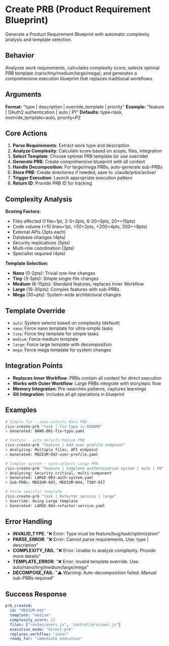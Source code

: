 # Create PRB (Product Requirement Blueprint)

Generate a Product Requirement Blueprint with automatic complexity analysis and template selection.

## Behavior
Analyzes work requirements, calculates complexity score, selects optimal PRB template (nano/tiny/medium/large/mega), and generates a comprehensive execution blueprint that replaces traditional workflows.

## Arguments
**Format:** "type | description | override_template | priority"
**Example:** "feature | OAuth2 authentication | auto | P1"
**Defaults:** type=task, override_template=auto, priority=P2

## Core Actions
1. **Parse Requirements**: Extract work type and description
2. **Analyze Complexity**: Calculate score based on scope, files, integration
3. **Select Template**: Choose optimal PRB template (or use override)
4. **Generate PRB**: Create comprehensive blueprint with all context
5. **Handle Decomposition**: For large/mega PRBs, auto-generate sub-PRBs
6. **Store PRB**: Create directories if needed, save to .claude/prbs/active/
7. **Trigger Execution**: Launch appropriate execution pattern
8. **Return ID**: Provide PRB ID for tracking

## Complexity Analysis
**Scoring Factors:**
- Files affected (1 file=1pt, 2-5=3pts, 6-20=5pts, 20+=10pts)
- Code volume (<10 lines=1pt, <50=2pts, <200=4pts, 200+=8pts)
- External APIs (3pts each)
- Database changes (4pts)
- Security implications (5pts)
- Multi-role coordination (3pts)
- Specialist required (4pts)

**Template Selection:**
- **Nano** (0-2pts): Trivial one-line changes
- **Tiny** (3-5pts): Simple single-file changes
- **Medium** (6-15pts): Standard features, replaces Inner Workflow
- **Large** (16-30pts): Complex features with sub-PRBs
- **Mega** (30+pts): System-wide architectural changes

## Template Override
- `auto`: System selects based on complexity (default)
- `nano`: Force nano template for ultra-simple tasks
- `tiny`: Force tiny template for simple tasks
- `medium`: Force medium template
- `large`: Force large template with decomposition
- `mega`: Force mega template for system changes

## Integration Points
- **Replaces Inner Workflow**: PRBs contain all context for direct execution
- **Works with Outer Workflow**: Large PRBs integrate with story/epic flow
- **Memory Integration**: Pre-searches patterns, captures learnings
- **Git Integration**: Includes all git operations in blueprint

## Examples
```bash
# Simple fix - auto-selects Nano PRB
/icc-create-prb "task | Fix typo in README"
> Generated: NANO-001-fix-typo.yaml

# Feature - auto-selects Medium PRB  
/icc-create-prb "feature | Add user profile endpoint"
> Analyzing: Multiple files, API endpoint
> Generated: MEDIUM-042-user-profile.yaml

# Complex system - auto-selects Large PRB
/icc-create-prb "feature | Complete authentication system | auto | P0"
> Analyzing: Security critical, multi-component
> Generated: LARGE-003-auth-system.yaml
> Sub-PRBs: MEDIUM-043, MEDIUM-044, TINY-017

# Force specific template
/icc-create-prb "task | Refactor service | large"
> Override: Using Large template
> Generated: LARGE-004-refactor-service.yaml
```

## Error Handling
- **INVALID_TYPE**: "❌ Error: Type must be feature/bug/task/optimization"
- **PARSE_ERROR**: "❌ Error: Cannot parse requirements. Use: type | description"
- **COMPLEXITY_FAIL**: "❌ Error: Unable to analyze complexity. Provide more details"
- **TEMPLATE_ERROR**: "❌ Error: Invalid template override. Use: auto/nano/tiny/medium/large/mega"
- **DECOMPOSE_FAIL**: "⚠️ Warning: Auto-decomposition failed. Manual sub-PRBs required"

## Success Response
```yaml
prb_created:
  id: "MEDIUM-042"
  template: "medium"
  complexity_score: 12
  files: ["routes/users.js", "controllers/user.js"]
  execution_mode: "direct-prb"
  replaces_workflow: "inner"
  ready_for: "immediate execution"
```